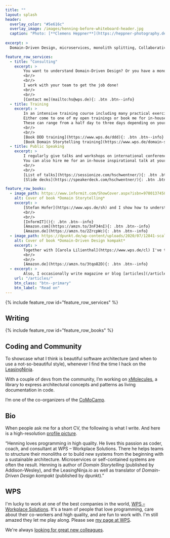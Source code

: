 ```yaml
---
title: ""
layout: splash
header:
  overlay_color: "#5e616c"
  overlay_image: /images/henning-before-whiteboard-header.jpg
  caption: "Photo: [**Clemens Heppner**](https://heppner-photography.de)"
  
excerpt: >
  Domain-Driven Design, microservices, monolith splitting, Collaborative Modeling, software architecture, and programming in general

feature_row_services:
  - title: "Consulting"
    excerpt: >
        You want to understand Domain-Driven Design? Or you have a monolith/big ball of mud/legacy software you want to split? Or you're building software from scratch and don't know how?
        <br/>
        <br/>
        I work with your team to get the job done!
        <br/>
        <br/>
        [Contact me](mailto:hs@wps.de){: .btn .btn--info}
  - title: Training
    excerpt: >
        In an intensive training course including many practical exercises I teach DDD and Domain Storytelling.
        Either come to one of my open trainings or book me for in-house trainings at your company.
        These can range from a half day to three days depending on your needs.
        <br/>
        <br/>
        [Book DDD training](https://www.wps.de/ddd){: .btn .btn--info}
        [Book Domain Storytelling training](https://www.wps.de/domain-storytelling){: .btn .btn--info}
  - title: Public Speaking
    excerpt: >
        I regularly give talks and workshops on international conferences.
        You can also hire me for an in-house inspirational talk at your company.
        <br/>
        <br/>
        [List of talks](https://sessionize.com/hschwentner/){: .btn .btn--info}
        [Slide decks](https://speakerdeck.com/hschwentner/){: .btn .btn--info}

feature_row_books:
  - image_path: https://www.informit.com/ShowCover.aspx?isbn=9780137458912
    alt: Cover of book *Domain Storytelling*
    excerpt: >
        [Stefan Hofer](https://www.wps.de/sh) and I show how to understand your users by drawing pictures. If you buy using these links, I’ll get a small cut:
        <br/>
        <br/>
        [InformIT](){: .btn .btn--info}
        [Amazon.com](https://amzn.to/3nF34nI){: .btn .btn--info}
        [Amazon.de](https://amzn.to/2ZrcpWc){: .btn .btn--info}
  - image_path: https://dpunkt.de/wp-content/uploads/2020/07/12841-scaled.jpg
    alt: Cover of book *Domain-Driven Design kompakt*
    excerpt: >
        Together with [Carola Lilienthal](https://www.wps.de/cl) I've translated [Vaughn Vernon](https://vaughnvernon.com)'s *Domain-Driven Design Distilled* into German.
        <br/>
        <br/>
        [Amazon.de](https://amzn.to/3tqo82D){: .btn .btn--info}
  - excerpt: >
        Also, I occasionally write magazine or blog [articles](/articles).
    url: "/articles/"
    btn_class: "btn--primary"
    btn_label: "Read on"
---
```


{% include feature_row id="feature_row_services" %}

## Writing

{% include feature_row id="feature_row_books" %}

## Coding and Community

To showcase what I think is beautiful software architecture (and when to use a not-so-beautiful style), whenever I find the time I hack on the [LeasingNinja](https://leasingninja.io).

With a couple of devs from the community, I’m working on [xMolecules](https://xmolecules.org), a library to express architectural concepts and patterns as living documentation in code.

I’m one of the co-organizers of the [CoMoCamp](https://comocamp.org).

## Bio

When people ask me for a short CV, the following is what I write. And here is a high-resolution [profile picture](images/HenningSchwentner251.jpg).

“Henning loves programming in high quality. He lives this passion as coder, coach, and consultant at WPS – Workplace Solutions. There he helps teams to structure their monoliths or to build new systems from the beginning with a sustainable architecture. Microservices or self-contained systems are often the result. Henning is author of *Domain Storytelling* (published by Addison-Wesley), and the LeasingNinja.io as well as translator of *Domain-Driven Design kompakt* (published by dpunkt).”

## WPS

I'm lucky to work at one of the best companies in the world, [WPS – Workplace Solutions](https://wps.de).
It's a team of people that love programming, care about their co-workers and high quality, and are fun to work with.
I'm still amazed they let me play along.
Please see [my page at WPS](https://www.wps.de/hs).

We're always [looking for great new colleagues](https://www.wps.de/jobs).
